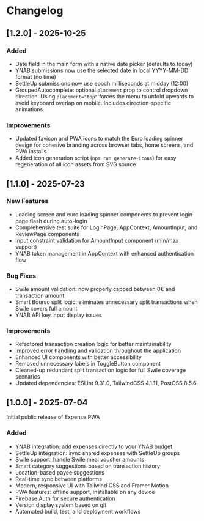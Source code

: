 <!-- markdownlint-disable MD024 -->

# Changelog

## [1.2.0] - 2025-10-25

### Added

- Date field in the main form with a native date picker (defaults to today)
- YNAB submissions now use the selected date in local YYYY-MM-DD format (no time)
- SettleUp submissions now use epoch milliseconds at midday (12:00)
- GroupedAutocomplete: optional `placement` prop to control dropdown direction. Using `placement="top"` forces the menu to unfold upwards to avoid keyboard overlap on mobile. Includes direction-specific animations.

### Improvements

- Updated favicon and PWA icons to match the Euro loading spinner design for cohesive branding across browser tabs, home screens, and PWA installs
- Added icon generation script (`npm run generate-icons`) for easy regeneration of all icon assets from SVG source

## [1.1.0] - 2025-07-23

### New Features

- Loading screen and euro loading spinner components to prevent login page flash during auto-login
- Comprehensive test suite for LoginPage, AppContext, AmountInput, and ReviewPage components
- Input constraint validation for AmountInput component (min/max support)
- YNAB token management in AppContext with enhanced authentication flow

### Bug Fixes

- Swile amount validation: now properly capped between 0€ and transaction amount
- Smart Bourso split logic: eliminates unnecessary split transactions when Swile covers full amount
- YNAB API key input display issues

### Improvements

- Refactored transaction creation logic for better maintainability
- Improved error handling and validation throughout the application
- Enhanced UI components with better accessibility
- Removed unnecessary labels in ToggleButton component
- Cleaned-up redundant split transaction logic for full Swile coverage scenarios
- Updated dependencies: ESLint 9.31.0, TailwindCSS 4.1.11, PostCSS 8.5.6

## [1.0.0] - 2025-07-04

Initial public release of Expense PWA

### Added

- YNAB integration: add expenses directly to your YNAB budget
- SettleUp integration: sync shared expenses with SettleUp groups
- Swile support: handle Swile meal voucher amounts
- Smart category suggestions based on transaction history
- Location-based payee suggestions
- Real-time sync between platforms
- Modern, responsive UI with Tailwind CSS and Framer Motion
- PWA features: offline support, installable on any device
- Firebase Auth for secure authentication
- Version display system based on git
- Automated build, test, and deployment workflows
